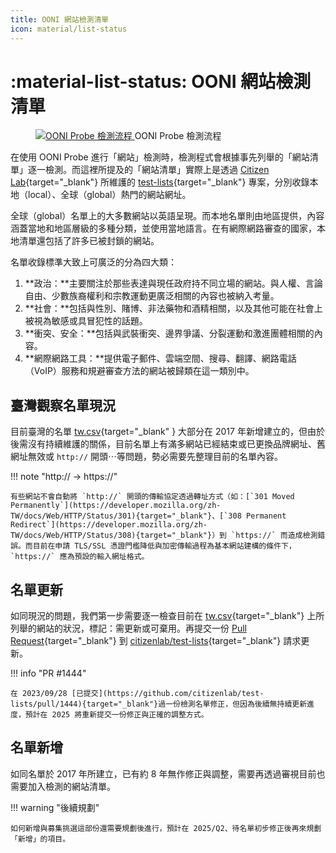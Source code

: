 ```yaml
---
title: OONI 網站檢測清單
icon: material/list-status
---
```

# :material-list-status: OONI 網站檢測清單

<figure markdown="span">
    <a target="_blank"
       href="../assets/images/ooni_asn.svg">
        <img src="../assets/images/ooni_asn.svg"
            alt="OONI Probe 檢測流程"
            title="OONI Probe 檢測流程"
        >
    </a>
    <caption>OONI Probe 檢測流程</caption>
</figure>

在使用 OONI Probe 進行「網站」檢測時，檢測程式會根據事先列舉的「網站清單」逐一檢測。而這裡所提及的「網站清單」實際上是透過 [Citizen Lab](https://citizenlab.ca/){target="_blank"} 所維護的 [test-lists](https://github.com/citizenlab/test-lists){target="_blank"} 專案，分別收錄本地（local）、全球（global）熱門的網站網址。

全球（global）名單上的大多數網站以英語呈現。而本地名單則由地區提供，內容涵蓋當地和地區層級的多種分類，並使用當地語言。在有網際網路審查的國家，本地清單還包括了許多已被封鎖的網站。

名單收錄標準大致上可廣泛的分為四大類：

1. **政治：**主要關注於那些表達與現任政府持不同立場的網站。與人權、言論自由、少數族裔權利和宗教運動更廣泛相關的內容也被納入考量。
2. **社會：**包括與性別、賭博、非法藥物和酒精相關，以及其他可能在社會上被視為敏感或具冒犯性的話題。
3. **衝突、安全：**包括與武裝衝突、邊界爭議、分裂運動和激進團體相關的內容。
4. **網際網路工具：**提供電子郵件、雲端空間、搜尋、翻譯、網路電話（VoIP）服務和規避審查方法的網站被歸類在這一類別中。

## 臺灣觀察名單現況

目前臺灣的名單 [tw.csv](https://github.com/citizenlab/test-lists/blob/master/lists/tw.csv){target="_blank" } 大部分在 2017 年新增建立的，但由於後需沒有持續維護的關係，目前名單上有滿多網站已經結束或已更換品牌網址、舊網址無效或 `http://` 開頭⋯等問題，勢必需要先整理目前的名單內容。

!!! note "http:// → https://"

    有些網站不會自動將 `http://` 開頭的傳輸協定透過轉址方式（如：[`301 Moved Permanently`](https://developer.mozilla.org/zh-TW/docs/Web/HTTP/Status/301){target="_blank"}、[`308 Permanent Redirect`](https://developer.mozilla.org/zh-TW/docs/Web/HTTP/Status/308){target="_blank"}）到 `https://` 而造成檢測錯誤。而目前在申請 TLS/SSL 憑證門檻降低與加密傳輸過程為基本網站建構的條件下，`https://` 應為預設的輸入網址格式。

## 名單更新

如同現況的問題，我們第一步需要逐一檢查目前在 [tw.csv](https://github.com/citizenlab/test-lists/blob/master/lists/tw.csv){target="_blank"} 上所列舉的網站的狀況，標記：需更新或可棄用。再提交一份 [Pull Request](https://gitbook.tw/chapters/github/pull-request){target="_blank"} 到 [citizenlab/test-lists](https://github.com/citizenlab/test-lists){target="_blank"} 請求更新。

!!! info "PR #1444"

    在 2023/09/28 [已提交](https://github.com/citizenlab/test-lists/pull/1444){target="_blank"}過一份檢測名單修正，但因為後續無持續更新進度，預計在 2025 將重新提交一份修正與正確的調整方式。

## 名單新增

如同名單於 2017 年所建立，已有約 8 年無作修正與調整，需要再透過審視目前也需要加入檢測的網站清單。

!!! warning "後續規劃"

    如何新增與募集挑選這部份還需要規劃後進行，預計在 2025/Q2、待名單初步修正後再來規劃「新增」的項目。
